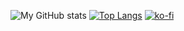 ![My GitHub stats](https://github-readme-stats.vercel.app/api?username=christoph2&theme=gruvbox&show_icons=true)
[![Top Langs](https://github-readme-stats.vercel.app/api/top-langs/?username=christoph2&layout=compact&theme=gruvbox)](https://github.com/anuraghazra/github-readme-stats)
[![ko-fi](https://ko-fi.com/img/githubbutton_sm.svg)](https://ko-fi.com/christoph2)
